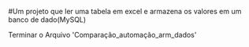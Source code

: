 #Um projeto que ler uma tabela em excel e armazena os valores em um banco de dado(MySQL)
<p>Terminar o Arquivo 'Comparação_automação_arm_dados'</p>
